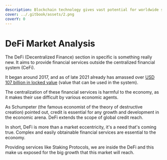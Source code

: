 ```yaml
---
description: Blockchain technology gives vast potential for worldwide solutions
cover: ../.gitbook/assets/2.png
coverY: 0
---
```


# DeFi Market Analysis

The DeFi (Decentralized Finance) section in specific is something really new. It aims to provide financial services outside the centralized financial system (CeFi).

It began around 2017, and as of late 2021 already has amassed over [USD 107 billion in locked value](https://www.defipulse.com/) (value that can be used in the system).

The centralization of these financial services is harmful to the economy, as it makes their use difficult by various economic agents.&#x20;

As Schumpeter (the famous economist of the theory of destructive creation) pointed out, credit is essential for any growth and development in the economic arena.  DeFi extends the scope of global credit reach.

In short, DeFi is more than a market eccentricity, it's a need that's coming true. Complex and easily obtainable financial services are essential to the economy.

Providing services like Staking Protocols, we are inside the DeFi and this make us exposed for the big growth that this market will reach.
